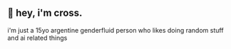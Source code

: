 ## 👋 hey, i'm cross.
i'm just a 15yo argentine genderfluid person who likes doing random stuff and ai related things
